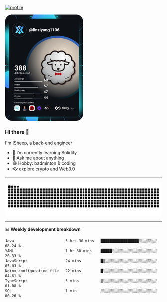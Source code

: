 [![profile](https://user-images.githubusercontent.com/54968314/208005045-e4b42f3b-833d-4242-bfcc-e764865553a2.svg)](https://www.calligrapher.ai/)

<a href="https://app.daily.dev/linziyang1106"><img src="/devcard.png" width="250" alt="ISheep's Dev Card"/></a>

### Hi there 🐏

I'm ISheep, a back-end engineer

- 🔭 I’m currently learning Solidity
- 💬 Ask me about anything
- 😄 Hobby: badminton & coding
- 👓 explore crypto and Web3.0

-------

![](https://raw.githubusercontent.com/ISheepp/ISheepp/output/github-contribution-grid-snake.svg)

-------

📊 **Weekly development breakdown**
<!--START_SECTION:waka-->

```text
Java                       5 hrs 30 mins   █████████████████░░░░░░░░   68.24 %
YAML                       1 hr 38 mins    █████░░░░░░░░░░░░░░░░░░░░   20.33 %
JavaScript                 24 mins         █▒░░░░░░░░░░░░░░░░░░░░░░░   05.03 %
Nginx configuration file   22 mins         █░░░░░░░░░░░░░░░░░░░░░░░░   04.61 %
TypeScript                 5 mins          ▒░░░░░░░░░░░░░░░░░░░░░░░░   01.08 %
SQL                        1 min           ░░░░░░░░░░░░░░░░░░░░░░░░░   00.26 %
```

<!--END_SECTION:waka-->
